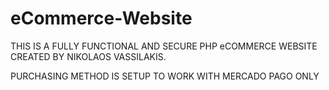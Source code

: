 # eCommerce-Website

THIS IS A FULLY FUNCTIONAL AND SECURE PHP eCOMMERCE WEBSITE CREATED BY NIKOLAOS VASSILAKIS.

PURCHASING METHOD IS SETUP TO WORK WITH MERCADO PAGO ONLY
